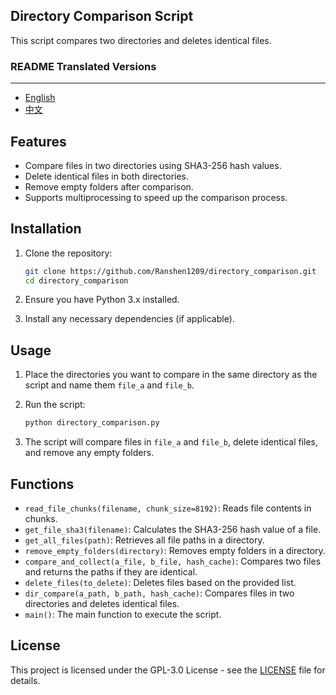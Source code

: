 ## Directory Comparison Script

This script compares two directories and deletes identical files.

### README Translated Versions

---

- [English](README.md)
- [中文](README.zh.md)

## Features

- Compare files in two directories using SHA3-256 hash values.
- Delete identical files in both directories.
- Remove empty folders after comparison.
- Supports multiprocessing to speed up the comparison process.

## Installation

1. Clone the repository:

   ```bash
   git clone https://github.com/Ranshen1209/directory_comparison.git
   cd directory_comparison

2. Ensure you have Python 3.x installed.

3. Install any necessary dependencies (if applicable).

## Usage

1. Place the directories you want to compare in the same directory as the script and name them `file_a` and `file_b`.

2. Run the script:

   ```bash
   python directory_comparison.py
   ```

3. The script will compare files in `file_a` and `file_b`, delete identical files, and remove any empty folders.

## Functions

- `read_file_chunks(filename, chunk_size=8192)`: Reads file contents in chunks.
- `get_file_sha3(filename)`: Calculates the SHA3-256 hash value of a file.
- `get_all_files(path)`: Retrieves all file paths in a directory.
- `remove_empty_folders(directory)`: Removes empty folders in a directory.
- `compare_and_collect(a_file, b_file, hash_cache)`: Compares two files and returns the paths if they are identical.
- `delete_files(to_delete)`: Deletes files based on the provided list.
- `dir_compare(a_path, b_path, hash_cache)`: Compares files in two directories and deletes identical files.
- `main()`: The main function to execute the script.

## License

This project is licensed under the GPL-3.0 License - see the [LICENSE](LICENSE) file for details.